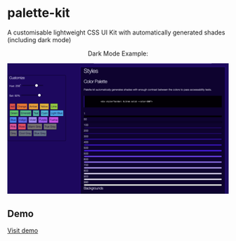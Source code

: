 # palette-kit
A customisable lightweight CSS UI Kit with automatically generated shades (including dark mode)

<p style="text-align: center;">Dark Mode Example:</p>

![Screenshot](./docs/Screenshot.png)

## Demo
[Visit demo](https://daniel-samson.github.io/palette-kit/)
